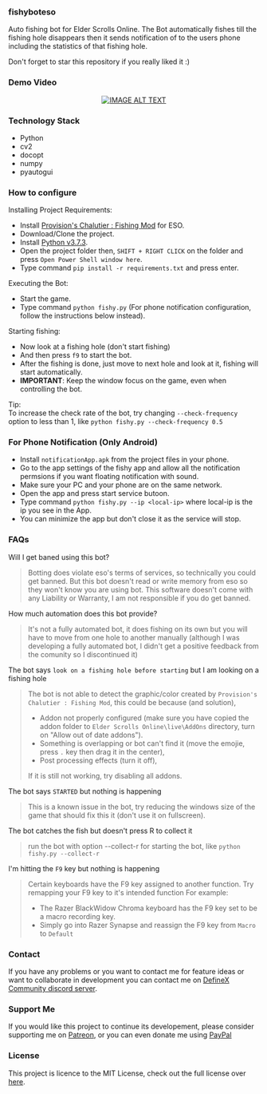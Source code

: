 ### fishyboteso
Auto fishing bot for Elder Scrolls Online. The Bot automatically fishes till the fishing hole disappears then it sends  notification of to the users phone including the statistics of that fishing hole.

Don't forget to star this repository if you really liked it :)

### Demo Video
<div align="center">
  <a href="https://www.youtube.com/watch?v=E4Y9BFhCICI"><img src="https://img.youtube.com/vi/E4Y9BFhCICI/0.jpg" alt="IMAGE ALT TEXT"></a>
</div>

### Technology Stack
- Python
- cv2 
- docopt 
- numpy 
- pyautogui

### How to configure
Installing Project Requirements:
- Install [Provision's Chalutier : Fishing Mod](https://www.esoui.com/downloads/info2203-ProvisionsChalutierFishing.html) for ESO.
- Download/Clone the project.
- Install [Python v3.7.3](https://www.python.org/downloads/release/python-373/).
- Open the project folder then, `SHIFT + RIGHT CLICK` on the folder and press `Open Power Shell window here`.
- Type command `pip install -r requirements.txt` and press enter.  

Executing the Bot:
- Start the game.
-  Type command `python fishy.py` (For phone notification configuration, follow the instructions below instead). 

Starting fishing:
- Now look at a fishing hole (don't start fishing)
- And then press `f9` to start the bot.
- After the fishing is done, just move to next hole and look at it, fishing will start automatically.
- **IMPORTANT**: Keep the window focus on the game, even when controlling the bot.

Tip:  
To increase the check rate of the bot, try changing `--check-frequency` option to less than 1, like
`python fishy.py --check-frequency 0.5`  

### For Phone Notification (Only Android)
- Install `notificationApp.apk` from the project files in your phone.
- Go to the app settings of the fishy app and allow all the notification permsions if you want floating notification with sound.
- Make sure your PC and your phone are on the same network.
- Open the app and press start service butoon.
- Type command `python fishy.py --ip <local-ip>` where local-ip is the ip you see in the App.
- You can minimize the app but don't close it as the service will stop.

### FAQs
Will I get baned using this bot?

> Botting does violate eso's terms of services, so technically you could get banned. But this bot doesn't read or write memory from eso so they won't know you are using bot. This software doesn't come with any Liability or Warranty, I am not responsible if you do get banned.

How much automation does this bot provide?

> It's not a fully automated bot, it does fishing on its own but you will have to move from one hole to another manually (although I was developing a fully automated bot, I didn't get a positive feedback from the comunity so I discontinued it)

The bot says `look on a fishing hole before starting` but I am looking on a fishing hole

> The bot is not able to detect the graphic/color created by `Provision's Chalutier : Fishing Mod`, this could be because (and solution),
> - Addon not properly configured (make sure you have copied the addon folder to `Elder Scrolls Online\live\AddOns` directory, turn on "Allow out of date addons").
> - Something is overlapping or bot can't find it (move the emojie, press `.` key then drag it in the center),
> - Post processing effects (turn it off),
> 
> If it is still not working, try disabling all addons.

The bot says `STARTED` but nothing is happening

> This is a known issue in the bot, try reducing the windows size of the game that should fix this it (don't use it on fullscreen).

The bot catches the fish but doesn't press R to collect it

> run the bot with option --collect-r for starting the bot, like `python fishy.py --collect-r`

I'm hitting the `F9` key but nothing is happening
> Certain keyboards have the F9 key assigned to another function.  Try remapping your F9 key to it's intended function
> For example:
> - The Razer BlackWidow Chroma keyboard has the F9 key set to be a macro recording key.
>  - Simply go into Razer Synapse and reassign the F9 key from `Macro` to `Default`


### Contact
If you have any problems or you want to contact me for feature ideas or want to collaborate in development you can contact me on [DefineX Community discord server](https://discord.gg/V6e2fpc).

### Support Me
If you would like this project to continue its developement, please consider supporting me on [Patreon](https://www.patreon.com/AdamSaudagar), or you can even donate me using [PayPal](https://www.paypal.me/AdamSaudagar)

### License
This project is licence to the MIT License, check out the full license over [here](https://github.com/adsau59/fishyboteso/blob/master/LICENSE).